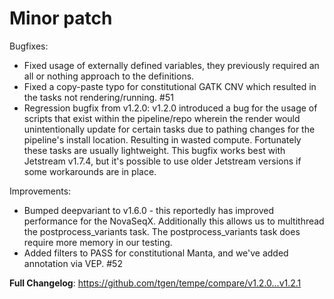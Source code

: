 # Minor patch

Bugfixes:
* Fixed usage of externally defined variables, they previously required an all or nothing approach to the definitions.
* Fixed a copy-paste typo for constitutional GATK CNV which resulted in the tasks not rendering/running. #51 
* Regression bugfix from v1.2.0: v1.2.0 introduced a bug for the usage of scripts that exist within the pipeline/repo wherein the render would unintentionally update for certain tasks due to pathing changes for the pipeline's install location. Resulting in wasted compute. Fortunately these tasks are usually lightweight. This bugfix works best with Jetstream v1.7.4, but it's possible to use older Jetstream versions if some workarounds are in place.

Improvements:
* Bumped deepvariant to v1.6.0 - this reportedly has improved performance for the NovaSeqX. Additionally this allows us to multithread the postprocess_variants task. The postprocess_variants task does require more memory in our testing.
* Added filters to PASS for constitutional Manta, and we've added annotation via VEP. #52

**Full Changelog**: https://github.com/tgen/tempe/compare/v1.2.0...v1.2.1
